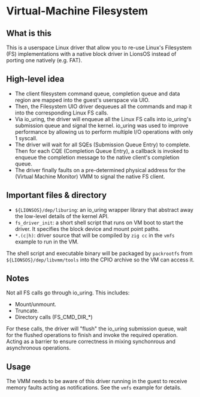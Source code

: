 # Virtual-Machine Filesystem

## What is this
This is a userspace Linux driver that allow you to re-use Linux's Filesystem (FS) implementations with a native block driver in LionsOS instead of porting one natively (e.g. FAT).

## High-level idea
- The client filesystem command queue, completion queue and data region are mapped into the guest's userspace via UIO.
- Then, the Filesystem UIO driver dequeues all the commands and map it into the corresponding Linux FS calls.
- Via io_uring, the driver will enqueue all the Linux FS calls into io_uring's submission queue and signal the kernel. io_uring was used to improve performance by allowing us to perform multiple I/O operations with only 1 syscall.
- The driver will wait for all SQEs (Submission Queue Entry) to complete. Then for each CQE (Completion Queue Entry), a callback is invoked to enqueue the completion message to the native client's completion queue.
- The driver finally faults on a pre-determined physical address for the (Virtual Machine Monitor) VMM to signal the native FS client.

## Important files & directory
- `${LIONSOS}/dep/liburing`: an io_uring wrapper library that abstract away the low-level details of the kernel API.
- `fs_driver_init`: a short shell script that runs on VM boot to start the driver. It specifies the block device and mount point paths.
- `*.(c|h)`: driver source that will be compiled by `zig cc` in the `vmfs` example to run in the VM.

The shell script and executable binary will be packaged by `packrootfs` from `${LIONSOS}/dep/libvmm/tools` into the CPIO archive so the VM can access it.

## Notes
Not all FS calls go through io_uring. This includes:
- Mount/unmount.
- Truncate.
- Directory calls (FS_CMD_DIR_*)

For these calls, the driver will "flush" the io_uring submission queue, wait for the flushed operations to finish and invoke the required operation. Acting as a barrier to ensure correctness in mixing synchonrous and asynchronous operations.

## Usage
The VMM needs to be aware of this driver running in the guest to receive memory faults acting as notifications. See the `vmfs` example for details.